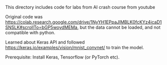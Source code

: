 This directory includes code for labs from AI crash course from youtube

Original code was https://colab.research.google.com/drive/1NyYH1EPpaJlMBLK0fcKYz4icaD1SNSLK#scrollTo=bGP5woydMEMa, but the data cannot be loaded, and not compatible with python.

Learned about Keras API and followed https://keras.io/examples/vision/mnist_convnet/ to train the model.

Prerequisite: Install Keras, Tensorflow (or PyTorch etc).
